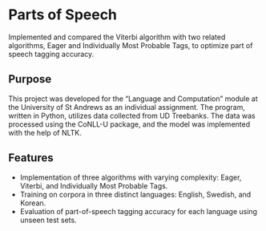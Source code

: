 # Parts of Speech 
Implemented and compared the Viterbi algorithm with two related algorithms, Eager and Individually Most Probable Tags, to optimize part of speech tagging accuracy. 

## Purpose 
This project was developed for the “Language and Computation” module at the University of St Andrews as an individual assignment. The program, written in Python, utilizes data collected from UD Treebanks. The data was processed using the CoNLL-U package, and the model was implemented with the help of NLTK.

## Features 
* Implementation of three algorithms with varying complexity: Eager, Viterbi, and Individually Most Probable Tags.
* Training on corpora in three distinct languages: English, Swedish, and Korean.
* Evaluation of part-of-speech tagging accuracy for each language using unseen test sets.

  

